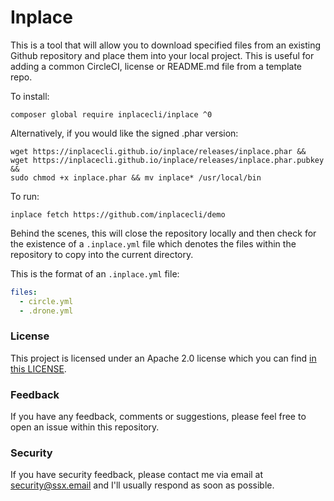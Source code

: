 # Inplace

This is a tool that will allow you to download specified files from an
existing Github repository and place them into your local project. This
is useful for adding a common CircleCI, license or README.md file from
a template repo.

To install:

    composer global require inplacecli/inplace ^0

Alternatively, if you would like the signed .phar version:

    wget https://inplacecli.github.io/inplace/releases/inplace.phar &&
    wget https://inplacecli.github.io/inplace/releases/inplace.phar.pubkey &&
    sudo chmod +x inplace.phar && mv inplace* /usr/local/bin


To run:

    inplace fetch https://github.com/inplacecli/demo

Behind the scenes, this will close the repository locally and then check
for the existence of a `.inplace.yml` file which denotes the files within
the repository to copy into the current directory.

This is the format of an `.inplace.yml` file:

```yaml
files:
  - circle.yml
  - .drone.yml
```


### License
This project is licensed under an Apache 2.0 license which you can find
[in this LICENSE](https://github.com/inplacecli/inplace/blob/master/LICENSE).


### Feedback
If you have any feedback, comments or suggestions, please feel free to open an
issue within this repository.


### Security
If you have security feedback, please contact me via email at
<security@ssx.email> and I'll usually respond as soon as possible.
